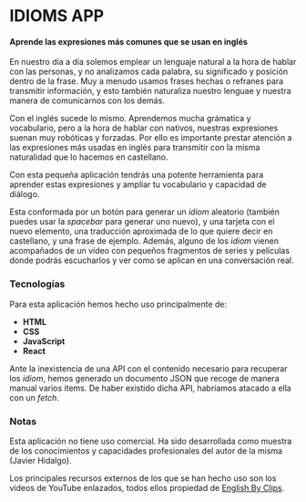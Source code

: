 # IDIOMS APP
#### Aprende las expresiones más comunes que se usan en inglés

En nuestro día a día solemos emplear un lenguaje natural a la hora de hablar con las personas, y no analizamos cada palabra, su significado y posición dentro de la frase. Muy a menudo usamos frases hechas o refranes para transmitir información, y esto también naturaliza nuestro lenguae y nuestra manera de comunicarnos con los demás.

Con el inglés sucede lo mismo. Aprendemos mucha grámatica y vocabulario, pero a la hora de hablar con nativos, nuestras expresiones suenan muy robóticas y forzadas. Por ello es importante prestar atención a las expresiones más usadas en inglés para transmitir con la misma naturalidad que lo hacemos en castellano.

Con esta pequeña aplicación tendrás una potente herramienta para aprender estas expresiones y ampliar tu vocabulario y capacidad de diálogo.

Esta conformada por un botón para generar un *idiom* aleatorio (también puedes usar la *spacebar* para generar uno nuevo), y una tarjeta con el nuevo elemento, una traducción aproximada de lo que quiere decir en castellano, y una frase de ejemplo. Además, alguno de los *idiom* vienen acompañados de un vídeo con pequeños fragmentos de series y películas donde podrás escucharlos y ver como se aplican en una conversación real.


### Tecnologías

Para esta aplicación hemos hecho uso principalmente de:

- **HTML**
- **CSS**
- **JavaScript**
- **React**

Ante la inexistencia de una API con el contenido necesario para recuperar los *idiom*, hemos generado un documento JSON que recoge de manera manual varios items. De haber existido dicha API, habríamos atacado a ella con un *fetch*.

### Notas

Esta aplicación no tiene uso comercial. Ha sido desarrollada como muestra de los conocimientos y capacidades profesionales del autor de la misma (Javier Hidalgo).

Los principales recursos externos de los que se han hecho uso son los vídeos de YouTube enlazados, todos ellos propiedad de [English By Clips](https://www.youtube.com/@EnglishByClips).